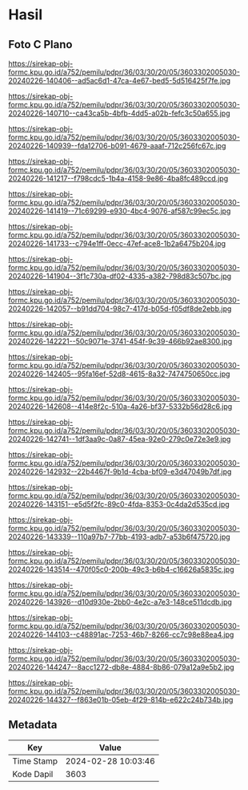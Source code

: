 # Hasil

## Foto C Plano

https://sirekap-obj-formc.kpu.go.id/a752/pemilu/pdpr/36/03/30/20/05/3603302005030-20240226-140406--ad5ac6d1-47ca-4e67-bed5-5d516425f7fe.jpg

https://sirekap-obj-formc.kpu.go.id/a752/pemilu/pdpr/36/03/30/20/05/3603302005030-20240226-140710--ca43ca5b-4bfb-4dd5-a02b-fefc3c50a655.jpg

https://sirekap-obj-formc.kpu.go.id/a752/pemilu/pdpr/36/03/30/20/05/3603302005030-20240226-140939--fda12706-b091-4679-aaaf-712c256fc67c.jpg

https://sirekap-obj-formc.kpu.go.id/a752/pemilu/pdpr/36/03/30/20/05/3603302005030-20240226-141217--f798cdc5-1b4a-4158-9e86-4ba8fc489ccd.jpg

https://sirekap-obj-formc.kpu.go.id/a752/pemilu/pdpr/36/03/30/20/05/3603302005030-20240226-141419--71c69299-e930-4bc4-9076-af587c99ec5c.jpg

https://sirekap-obj-formc.kpu.go.id/a752/pemilu/pdpr/36/03/30/20/05/3603302005030-20240226-141733--c794e1ff-0ecc-47ef-ace8-1b2a6475b204.jpg

https://sirekap-obj-formc.kpu.go.id/a752/pemilu/pdpr/36/03/30/20/05/3603302005030-20240226-141904--3f1c730a-df02-4335-a382-798d83c507bc.jpg

https://sirekap-obj-formc.kpu.go.id/a752/pemilu/pdpr/36/03/30/20/05/3603302005030-20240226-142057--b91dd704-98c7-417d-b05d-f05df8de2ebb.jpg

https://sirekap-obj-formc.kpu.go.id/a752/pemilu/pdpr/36/03/30/20/05/3603302005030-20240226-142221--50c9071e-3741-454f-9c39-466b92ae8300.jpg

https://sirekap-obj-formc.kpu.go.id/a752/pemilu/pdpr/36/03/30/20/05/3603302005030-20240226-142405--95fa16ef-52d8-4615-8a32-7474750650cc.jpg

https://sirekap-obj-formc.kpu.go.id/a752/pemilu/pdpr/36/03/30/20/05/3603302005030-20240226-142608--414e8f2c-510a-4a26-bf37-5332b56d28c6.jpg

https://sirekap-obj-formc.kpu.go.id/a752/pemilu/pdpr/36/03/30/20/05/3603302005030-20240226-142741--1df3aa9c-0a87-45ea-92e0-279c0e72e3e9.jpg

https://sirekap-obj-formc.kpu.go.id/a752/pemilu/pdpr/36/03/30/20/05/3603302005030-20240226-142932--22b4467f-9b1d-4cba-bf09-e3d47049b7df.jpg

https://sirekap-obj-formc.kpu.go.id/a752/pemilu/pdpr/36/03/30/20/05/3603302005030-20240226-143151--e5d5f2fc-89c0-4fda-8353-0c4da2d535cd.jpg

https://sirekap-obj-formc.kpu.go.id/a752/pemilu/pdpr/36/03/30/20/05/3603302005030-20240226-143339--110a97b7-77bb-4193-adb7-a53b6f475720.jpg

https://sirekap-obj-formc.kpu.go.id/a752/pemilu/pdpr/36/03/30/20/05/3603302005030-20240226-143514--470f05c0-200b-49c3-b6b4-c16626a5835c.jpg

https://sirekap-obj-formc.kpu.go.id/a752/pemilu/pdpr/36/03/30/20/05/3603302005030-20240226-143926--d10d930e-2bb0-4e2c-a7e3-148ce511dcdb.jpg

https://sirekap-obj-formc.kpu.go.id/a752/pemilu/pdpr/36/03/30/20/05/3603302005030-20240226-144103--c48891ac-7253-46b7-8266-cc7c98e88ea4.jpg

https://sirekap-obj-formc.kpu.go.id/a752/pemilu/pdpr/36/03/30/20/05/3603302005030-20240226-144247--8acc1272-db8e-4884-8b86-079a12a9e5b2.jpg

https://sirekap-obj-formc.kpu.go.id/a752/pemilu/pdpr/36/03/30/20/05/3603302005030-20240226-144327--f863e01b-05eb-4f29-814b-e622c24b734b.jpg


## Metadata

| Key        | Value               |
| ---------- | ------------------- |
| Time Stamp | 2024-02-28 10:03:46 |
| Kode Dapil | 3603                |



